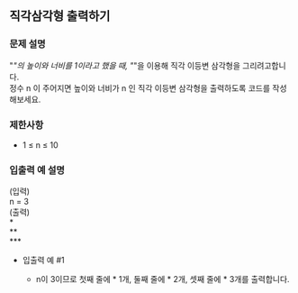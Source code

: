 ## 직각삼각형 출력하기

### 문제 설명

"*"의 높이와 너비를 1이라고 했을 때, "*"을 이용해 직각 이등변 삼각형을 그리려고합니다.<br> 
정수 n 이 주어지면 높이와 너비가 n 인 직각 이등변 삼각형을 출력하도록 코드를 작성해보세요.

### 제한사항

* 1 ≤ n ≤ 10

### 입출력 예 설명

(입력)<br>
n = 3 <br>
(출력)<br>
*<br>
**<br>
***<br>

* 입출력 예 #1

  - n이 3이므로 첫째 줄에 * 1개, 둘째 줄에 * 2개, 셋째 줄에 * 3개를 출력합니다.
